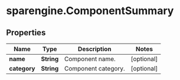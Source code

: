 # sparengine.ComponentSummary

## Properties

Name | Type | Description | Notes
------------ | ------------- | ------------- | -------------
**name** | **String** | Component name. | [optional] 
**category** | **String** | Component category. | [optional] 


